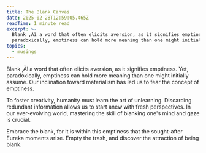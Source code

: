 ```yaml
---
title: The Blank Canvas
date: 2025-02-28T12:59:05.465Z
readTime: 1 minute read
excerpt: >-
  Blank ‚Äì a word that often elicits aversion, as it signifies emptiness. Yet,
  paradoxically, emptiness can hold more meaning than one might initially ...
topics:
  - musings
---
```

Blank ‚Äì a word that often elicits aversion, as it signifies emptiness. Yet, paradoxically, emptiness can hold more meaning than one might initially assume. Our inclination toward materialism has led us to fear the concept of emptiness.
 
 To foster creativity, humanity must learn the art of unlearning. Discarding redundant information allows us to start anew with fresh perspectives. In our ever-evolving world, mastering the skill of blanking one's mind and gaze is crucial.
 
 Embrace the blank, for it is within this emptiness that the sought-after Eureka moments arise. Empty the trash, and discover the attraction of being blank.
